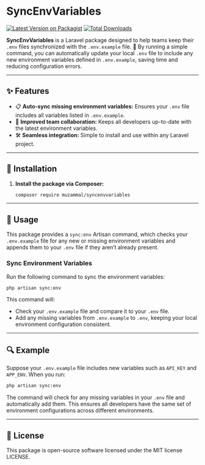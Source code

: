 # SyncEnvVariables

[![Latest Version on Packagist](https://img.shields.io/packagist/v/muzammal/syncenvvariables.svg?style=flat-square)](https://packagist.org/packages/muzammal/syncenvvariables)
[![Total Downloads](https://img.shields.io/packagist/dt/muzammal/syncenvvariables.svg?style=flat-square)](https://packagist.org/packages/muzammal/syncenvvariables)

**SyncEnvVariables** is a Laravel package designed to help teams keep their `.env` files synchronized with the `.env.example` file. 🔄 By running a simple command, you can automatically update your local `.env` file to include any new environment variables defined in `.env.example`, saving time and reducing configuration errors.

---

## ✨ Features

- 📋 **Auto-sync missing environment variables:** Ensures your `.env` file includes all variables listed in `.env.example`.
- 🔄 **Improved team collaboration:** Keeps all developers up-to-date with the latest environment variables.
- 🛠️ **Seamless integration:** Simple to install and use within any Laravel project.

---

## 🚀 Installation

1. **Install the package via Composer:**

   ```bash
   composer require muzammal/syncenvvariables
   ```

---

## 📘 Usage

This package provides a `sync:env` Artisan command, which checks your `.env.example` file for any new or missing environment variables and appends them to your `.env` file if they aren’t already present.

### Sync Environment Variables

Run the following command to sync the environment variables:

```bash
php artisan sync:env
```

This command will:

- Check your `.env.example` file and compare it to your `.env` file.
- Add any missing variables from `.env.example` to `.env`, keeping your local environment configuration consistent.

---

## 🔍 Example

Suppose your `.env.example` file includes new variables such as `API_KEY` and `APP_ENV`. When you run:

```bash
php artisan sync:env
```

The command will check for any missing variables in your `.env` file and automatically add them. This ensures all developers have the same set of environment configurations across different environments.

---

## 📜 License

This package is open-source software licensed under the MIT license LICENSE.
```

